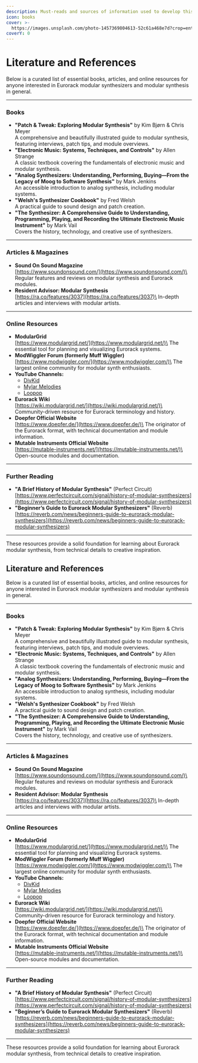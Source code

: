 ```yaml
---
description: Must-reads and sources of information used to develop this website.
icon: books
cover: >-
  https://images.unsplash.com/photo-1457369804613-52c61a468e7d?crop=entropy&cs=srgb&fm=jpg&ixid=M3wxOTcwMjR8MHwxfHNlYXJjaHwyfHxsaXRlcmF0dXJlfGVufDB8fHx8MTc0MzI1NjMzM3ww&ixlib=rb-4.0.3&q=85
coverY: 0
---
```


# Literature and References

Below is a curated list of essential books, articles, and online resources for anyone interested in Eurorack modular synthesizers and modular synthesis in general.

***

### Books

* **"Patch & Tweak: Exploring Modular Synthesis"** by Kim Bjørn & Chris Meyer\
  A comprehensive and beautifully illustrated guide to modular synthesis, featuring interviews, patch tips, and module overviews.
* **"Electronic Music: Systems, Techniques, and Controls"** by Allen Strange\
  A classic textbook covering the fundamentals of electronic music and modular synthesis.
* **"Analog Synthesizers: Understanding, Performing, Buying—From the Legacy of Moog to Software Synthesis"** by Mark Jenkins\
  An accessible introduction to analog synthesis, including modular systems.
* **"Welsh's Synthesizer Cookbook"** by Fred Welsh\
  A practical guide to sound design and patch creation.
* **"The Synthesizer: A Comprehensive Guide to Understanding, Programming, Playing, and Recording the Ultimate Electronic Music Instrument"** by Mark Vail\
  Covers the history, technology, and creative use of synthesizers.

***

### Articles & Magazines

* **Sound On Sound Magazine**\
  [https://www.soundonsound.com/](https://www.soundonsound.com/)\
  Regular features and reviews on modular synthesis and Eurorack modules.
* **Resident Advisor: Modular Synthesis**\
  [https://ra.co/features/3037](https://ra.co/features/3037)\
  In-depth articles and interviews with modular artists.

***

### Online Resources

* **ModularGrid**\
  [https://www.modulargrid.net/](https://www.modulargrid.net/)\
  The essential tool for planning and visualizing Eurorack systems.
* **ModWiggler Forum (formerly Muff Wiggler)**\
  [https://www.modwiggler.com/](https://www.modwiggler.com/)\
  The largest online community for modular synth enthusiasts.
* **YouTube Channels:**
  * [DivKid](https://www.youtube.com/user/DivKidVideo)
  * [Mylar Melodies](https://www.youtube.com/c/mylarmelodies)
  * [Loopop](https://www.youtube.com/c/loopop)
* **Eurorack Wiki**\
  [https://wiki.modulargrid.net/](https://wiki.modulargrid.net/)\
  Community-driven resource for Eurorack terminology and history.
* **Doepfer Official Website**\
  [https://www.doepfer.de/](https://www.doepfer.de/)\
  The originator of the Eurorack format, with technical documentation and module information.
* **Mutable Instruments Official Website**\
  [https://mutable-instruments.net/](https://mutable-instruments.net/)\
  Open-source modules and documentation.

***

### Further Reading

* **"A Brief History of Modular Synthesis"** (Perfect Circuit)\
  [https://www.perfectcircuit.com/signal/history-of-modular-synthesizers](https://www.perfectcircuit.com/signal/history-of-modular-synthesizers)
* **"Beginner’s Guide to Eurorack Modular Synthesizers"** (Reverb)\
  [https://reverb.com/news/beginners-guide-to-eurorack-modular-synthesizers](https://reverb.com/news/beginners-guide-to-eurorack-modular-synthesizers)

***

These resources provide a solid foundation for learning about Eurorack modular synthesis, from technical details to creative inspiration.

## Literature and References

Below is a curated list of essential books, articles, and online resources for anyone interested in Eurorack modular synthesizers and modular synthesis in general.

***

### Books

* **"Patch & Tweak: Exploring Modular Synthesis"** by Kim Bjørn & Chris Meyer\
  A comprehensive and beautifully illustrated guide to modular synthesis, featuring interviews, patch tips, and module overviews.
* **"Electronic Music: Systems, Techniques, and Controls"** by Allen Strange\
  A classic textbook covering the fundamentals of electronic music and modular synthesis.
* **"Analog Synthesizers: Understanding, Performing, Buying—From the Legacy of Moog to Software Synthesis"** by Mark Jenkins\
  An accessible introduction to analog synthesis, including modular systems.
* **"Welsh's Synthesizer Cookbook"** by Fred Welsh\
  A practical guide to sound design and patch creation.
* **"The Synthesizer: A Comprehensive Guide to Understanding, Programming, Playing, and Recording the Ultimate Electronic Music Instrument"** by Mark Vail\
  Covers the history, technology, and creative use of synthesizers.

***

### Articles & Magazines

* **Sound On Sound Magazine**\
  [https://www.soundonsound.com/](https://www.soundonsound.com/)\
  Regular features and reviews on modular synthesis and Eurorack modules.
* **Resident Advisor: Modular Synthesis**\
  [https://ra.co/features/3037](https://ra.co/features/3037)\
  In-depth articles and interviews with modular artists.

***

### Online Resources

* **ModularGrid**\
  [https://www.modulargrid.net/](https://www.modulargrid.net/)\
  The essential tool for planning and visualizing Eurorack systems.
* **ModWiggler Forum (formerly Muff Wiggler)**\
  [https://www.modwiggler.com/](https://www.modwiggler.com/)\
  The largest online community for modular synth enthusiasts.
* **YouTube Channels:**
  * [DivKid](https://www.youtube.com/user/DivKidVideo)
  * [Mylar Melodies](https://www.youtube.com/c/mylarmelodies)
  * [Loopop](https://www.youtube.com/c/loopop)
* **Eurorack Wiki**\
  [https://wiki.modulargrid.net/](https://wiki.modulargrid.net/)\
  Community-driven resource for Eurorack terminology and history.
* **Doepfer Official Website**\
  [https://www.doepfer.de/](https://www.doepfer.de/)\
  The originator of the Eurorack format, with technical documentation and module information.
* **Mutable Instruments Official Website**\
  [https://mutable-instruments.net/](https://mutable-instruments.net/)\
  Open-source modules and documentation.

***

### Further Reading

* **"A Brief History of Modular Synthesis"** (Perfect Circuit)\
  [https://www.perfectcircuit.com/signal/history-of-modular-synthesizers](https://www.perfectcircuit.com/signal/history-of-modular-synthesizers)
* **"Beginner’s Guide to Eurorack Modular Synthesizers"** (Reverb)\
  [https://reverb.com/news/beginners-guide-to-eurorack-modular-synthesizers](https://reverb.com/news/beginners-guide-to-eurorack-modular-synthesizers)

***

These resources provide a solid foundation for learning about Eurorack modular synthesis, from technical details to creative inspiration.
